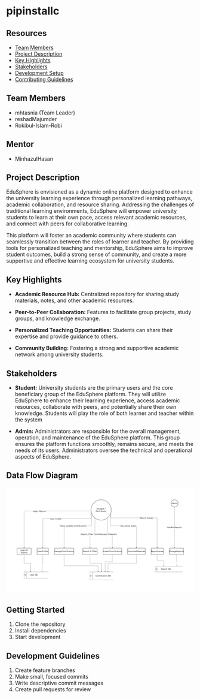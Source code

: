 # pipinstallc

## Resources
- [Team Members](#team-members)
- [Project Description](#project-description)
- [Key Highlights](#key-highlights)
- [Stakeholders](#stakeholders)
- [Development Setup](docs/setup.md)
- [Contributing Guidelines](CONTRIBUTING.md)

## Team Members
- mhtasnia (Team Leader)
- reshadMajumder
- Rokibul-Islam-Robi

## Mentor
- MinhazulHasan

## Project Description
EduSphere is envisioned as a dynamic online platform designed to enhance the university learning experience through personalized learning pathways, academic collaboration, and resource sharing. Addressing the challenges of traditional learning environments, EduSphere will empower university students to learn at their own pace, access relevant academic resources, and connect with peers for collaborative learning. 

This platform will foster an academic community where students can seamlessly transition between the roles of learner and teacher. By providing tools for personalized teaching and mentorship, EduSphere aims to improve student outcomes, build a strong sense of community, and create a more supportive and effective learning ecosystem for university students.

## Key Highlights
- **Academic Resource Hub:** Centralized repository for sharing study materials, notes, and other academic resources. 

- **Peer-to-Peer Collaboration:** Features to facilitate group projects, study groups, and knowledge exchange. 

- **Personalized Teaching Opportunities:** Students can share their expertise and provide guidance to others. 

- **Community Building:** Fostering a strong and supportive academic network among university students.

## Stakeholders
- **Student:** University students are the primary users and the core beneficiary group of the EduSphere platform. They will utilize EduSphere to enhance their learning experience, access academic resources, collaborate with peers, and potentially share their own knowledge. Students will play the role of both learner and teacher within the system

- **Admin:** Administrators are responsible for the overall management, operation, and maintenance of the EduSphere platform. This group ensures the platform functions smoothly, remains secure, and meets the needs of its users. Administrators oversee the technical and operational aspects of EduSphere.

## Data Flow Diagram
![Data Flow Diagram of EduSphere](frontend/public/images/DataFlowDiagram.png)

## Getting Started
1. Clone the repository
2. Install dependencies
3. Start development

## Development Guidelines
1. Create feature branches
2. Make small, focused commits
3. Write descriptive commit messages
4. Create pull requests for review

